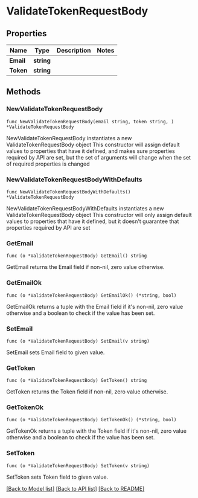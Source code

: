 # ValidateTokenRequestBody

## Properties

Name | Type | Description | Notes
------------ | ------------- | ------------- | -------------
**Email** | **string** |  | 
**Token** | **string** |  | 

## Methods

### NewValidateTokenRequestBody

`func NewValidateTokenRequestBody(email string, token string, ) *ValidateTokenRequestBody`

NewValidateTokenRequestBody instantiates a new ValidateTokenRequestBody object
This constructor will assign default values to properties that have it defined,
and makes sure properties required by API are set, but the set of arguments
will change when the set of required properties is changed

### NewValidateTokenRequestBodyWithDefaults

`func NewValidateTokenRequestBodyWithDefaults() *ValidateTokenRequestBody`

NewValidateTokenRequestBodyWithDefaults instantiates a new ValidateTokenRequestBody object
This constructor will only assign default values to properties that have it defined,
but it doesn't guarantee that properties required by API are set

### GetEmail

`func (o *ValidateTokenRequestBody) GetEmail() string`

GetEmail returns the Email field if non-nil, zero value otherwise.

### GetEmailOk

`func (o *ValidateTokenRequestBody) GetEmailOk() (*string, bool)`

GetEmailOk returns a tuple with the Email field if it's non-nil, zero value otherwise
and a boolean to check if the value has been set.

### SetEmail

`func (o *ValidateTokenRequestBody) SetEmail(v string)`

SetEmail sets Email field to given value.


### GetToken

`func (o *ValidateTokenRequestBody) GetToken() string`

GetToken returns the Token field if non-nil, zero value otherwise.

### GetTokenOk

`func (o *ValidateTokenRequestBody) GetTokenOk() (*string, bool)`

GetTokenOk returns a tuple with the Token field if it's non-nil, zero value otherwise
and a boolean to check if the value has been set.

### SetToken

`func (o *ValidateTokenRequestBody) SetToken(v string)`

SetToken sets Token field to given value.



[[Back to Model list]](../README.md#documentation-for-models) [[Back to API list]](../README.md#documentation-for-api-endpoints) [[Back to README]](../README.md)


